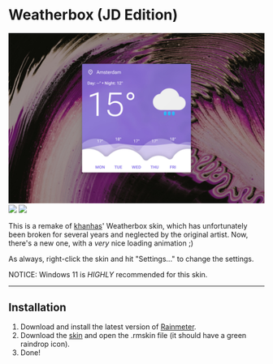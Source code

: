 
# Weatherbox (JD Edition)

![](Weatherbox-JD-Edition-1500px.jpg)  
![](https://img.shields.io/github/downloads/adriaanjelle/Weatherbox-JD-Edition/total?style=for-the-badge&labelColor=7b5467&color=7b5467) [![](https://img.shields.io/badge/DeviantArt-FFFFFF?style=for-the-badge&logo=deviantart&logoColor=FFFFFF&color=05CC47)](https://www.deviantart.com/adriaanjelle/art/Weatherbox-JD-Edition-Updated-2024-06-17-1056459934)

This is a remake of [khanhas](https://forum.rainmeter.net/viewtopic.php?t=24597)' Weatherbox skin, which has unfortunately been broken for several years and neglected by the original artist. Now, there's a new one, with a _very_ nice loading animation ;)

As always, right-click the skin and hit "Settings..." to change the settings.

NOTICE: Windows 11 is _HIGHLY_ recommended for this skin.

----

## Installation

1. Download and install the latest version of [Rainmeter](https://www.rainmeter.net/).  
2. Download the [skin](https://github.com/adriaanjelle/Weatherbox-JD-Edition/releases/latest) and open the .rmskin file (it should have a green raindrop icon).  
3. Done!
